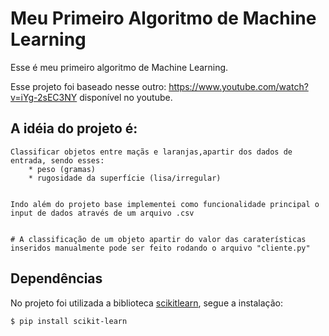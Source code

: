 # Meu Primeiro Algoritmo de Machine Learning

Esse é meu primeiro algoritmo de Machine Learning.
&nbsp;

Esse projeto foi baseado nesse outro: <https://www.youtube.com/watch?v=iYg-2sEC3NY> disponível no youtube.

## A idéia do projeto é:

    Classificar objetos entre maçãs e laranjas,apartir dos dados de entrada, sendo esses:
        * peso (gramas)
        * rugosidade da superfície (lisa/irregular)


    Indo além do projeto base implementei como funcionalidade principal o input de dados através de um arquivo .csv


    # A classificação de um objeto apartir do valor das caraterísticas inseridos manualmente pode ser feito rodando o arquivo "cliente.py"

## Dependências

No projeto foi utilizada a biblioteca [scikitlearn](https://scikit-learn.org/stable/), segue a instalação:

~~~bash
$ pip install scikit-learn
~~~
